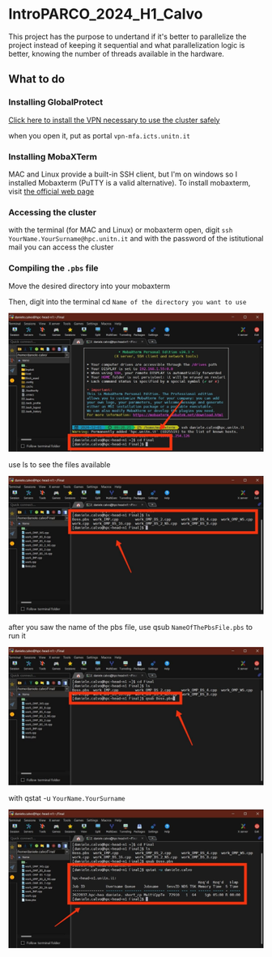 # IntroPARCO_2024_H1_Calvo
This project has the purpose to undertand if it's better to parallelize the project instead of keeping it sequential and what parallelization logic is better, knowing the number of threads available in the hardware.

## What to do
### Installing GlobalProtect
[Click here to install the VPN necessary to use the cluster safely](https://servicedesk.unitn.it/sd/it/kb-article/globalprotect-palo-alto-client-downloads?id=kb_article_view&sysparm_article=KB0011269)

when you open it, put as portal `vpn-mfa.icts.unitn.it`

### Installing MobaXTerm
MAC and Linux provide a built-in SSH client, but I'm on windows so I installed Mobaxterm (PuTTY is a valid alternative). To install mobaxterm, visit [the official web page](https://mobaxterm.mobatek.net/)
### Accessing the cluster
with the terminal (for MAC and Linux) or mobaxterm open, digit `ssh YourName.YourSurname@hpc.unitn.it` and with the password of the istitutional mail you can access the cluster
### Compiling the `.pbs` file
Move the desired directory into your mobaxterm

Then, digit into the terminal cd `Name of the directory you want to use`

<img src="Images_readme/cd.jpg" alt="cd" width="600">

use ls to see the files available

<img src="Images_readme/ls.jpg" alt="ls" width="600">

after you saw the name of the pbs file, use qsub `NameOfThePbsFile.pbs` to run it

<img src="Images_readme/qsub.jpg" alt="qsub" width="600">

with qstat -u `YourName.YourSurname`

<img src="Images_readme/qstat.jpg" alt="qstat" width="600">
